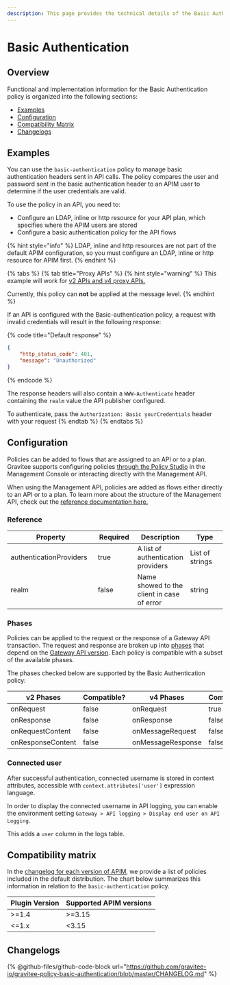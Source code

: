 ```yaml
---
description: This page provides the technical details of the Basic Authentication policy
---
```


# Basic Authentication

## Overview

Functional and implementation information for the Basic Authentication policy is organized into the following sections:

* [Examples](basic-authentication.md#examples)
* [Configuration](basic-authentication.md#configuration)
* [Compatibility Matrix](basic-authentication.md#compatibility-matrix)
* [Changelogs](basic-authentication.md#changelogs)

## Examples

You can use the `basic-authentication` policy to manage basic authentication headers sent in API calls. The policy compares the user and password sent in the basic authentication header to an APIM user to determine if the user credentials are valid.

To use the policy in an API, you need to:

* Configure an LDAP, inline or http resource for your API plan, which specifies where the APIM users are stored
* Configure a basic authentication policy for the API flows

{% hint style="info" %}
LDAP, inline and http resources are not part of the default APIM configuration, so you must configure an LDAP, inline or http resource for APIM first.
{% endhint %}

{% tabs %}
{% tab title="Proxy APIs" %}
{% hint style="warning" %}
This example will work for [v2 APIs and v4 proxy APIs.](../../overview/gravitee-api-definitions-and-execution-engines.md)

Currently, this policy can **not** be applied at the message level.
{% endhint %}

If an API is configured with the Basic-authentication policy, a request with invalid credentials will result in the following response:

{% code title="Default response" %}
```json
{
    "http_status_code": 401,
    "message": "Unauthorized"
}
```
{% endcode %}

The response headers will also contain a `WWW-Authenticate` header containing the `realm` value the API publisher configured.

To authenticate, pass the `Authorization: Basic yourCredentials` header with your request
{% endtab %}
{% endtabs %}

## Configuration

Policies can be added to flows that are assigned to an API or to a plan. Gravitee supports configuring policies [through the Policy Studio](../../guides/policy-design/) in the Management Console or interacting directly with the Management API.

When using the Management API, policies are added as flows either directly to an API or to a plan. To learn more about the structure of the Management API, check out the [reference documentation here.](../management-api-reference/)

### Reference

<table data-full-width="false"><thead><tr><th width="231">Property</th><th width="107" data-type="checkbox">Required</th><th>Description</th><th width="152">Type</th></tr></thead><tbody><tr><td>authenticationProviders</td><td>true</td><td>A list of authentication providers</td><td>List of strings</td></tr><tr><td>realm</td><td>false</td><td>Name showed to the client in case of error</td><td>string</td></tr></tbody></table>

### Phases

Policies can be applied to the request or the response of a Gateway API transaction. The request and response are broken up into [phases](broken-reference) that depend on the [Gateway API version](../../overview/gravitee-api-definitions-and-execution-engines.md). Each policy is compatible with a subset of the available phases.

The phases checked below are supported by the Basic Authentication policy:

<table data-full-width="false"><thead><tr><th width="202">v2 Phases</th><th width="139" data-type="checkbox">Compatible?</th><th width="188.41136671177264">v4 Phases</th><th data-type="checkbox">Compatible?</th></tr></thead><tbody><tr><td>onRequest</td><td>false</td><td>onRequest</td><td>true</td></tr><tr><td>onResponse</td><td>false</td><td>onResponse</td><td>false</td></tr><tr><td>onRequestContent</td><td>false</td><td>onMessageRequest</td><td>false</td></tr><tr><td>onResponseContent</td><td>false</td><td>onMessageResponse</td><td>false</td></tr></tbody></table>

### Connected user

After successful authentication, connected username is stored in context attributes, accessible with `context.attributes['user']` expression language.

In order to display the connected username in API logging, you can enable the environment setting `Gateway > API logging > Display end user on API Logging`.

This adds a `user` column in the logs table.

## Compatibility matrix

In the [changelog for each version of APIM](../../releases-and-changelog/changelog/), we provide a list of policies included in the default distribution. The chart below summarizes this information in relation to the `basic-authentication` policy.

<table data-full-width="false"><thead><tr><th>Plugin Version</th><th>Supported APIM versions</th></tr></thead><tbody><tr><td>>=1.4</td><td>>=3.15</td></tr><tr><td>&#x3C;=1.x</td><td>&#x3C;3.15</td></tr></tbody></table>

## Changelogs

{% @github-files/github-code-block url="https://github.com/gravitee-io/gravitee-policy-basic-authentication/blob/master/CHANGELOG.md" %}
